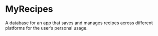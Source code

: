 # MyRecipes
A database for an app that saves and manages recipes across different platforms for the user’s personal usage. 
